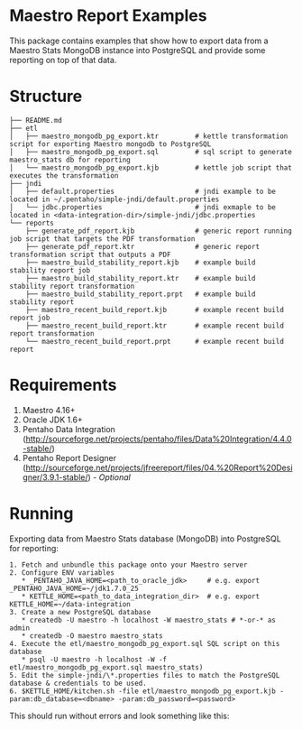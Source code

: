 Maestro Report Examples
=======================

This package contains examples that show how to export data from a Maestro
Stats MongoDB instance into PostgreSQL and provide some reporting on top of
that data.

Structure
=========

    ├── README.md
    ├── etl
    │   ├── maestro_mongodb_pg_export.ktr         # kettle transformation script for exporting Maestro mongodb to PostgreSQL
    │   ├── maestro_mongodb_pg_export.sql         # sql script to generate maestro_stats db for reporting
    │   └── maestro_mongodb_pg_export.kjb         # kettle job script that executes the transformation
    ├── jndi
    │   ├── default.properties                    # jndi example to be located in ~/.pentaho/simple-jndi/default.properties
    │   └── jdbc.properties                       # jndi exmaple to be located in <data-integration-dir>/simple-jndi/jdbc.properties
    └── reports
        ├── generate_pdf_report.kjb               # generic report running job script that targets the PDF transformation
        ├── generate_pdf_report.ktr               # generic report transformation script that outputs a PDF
        ├── maestro_build_stability_report.kjb    # example build stability report job
        ├── maestro_build_stability_report.ktr    # example build stability report transformation
        ├── maestro_build_stability_report.prpt   # example build stability report
        ├── maestro_recent_build_report.kjb       # example recent build report job
        ├── maestro_recent_build_report.ktr       # example recent build report transformation
        └── maestro_recent_build_report.prpt      # example recent build report

Requirements
============

1. Maestro 4.16+
2. Oracle JDK 1.6+
3. Pentaho Data Integration (http://sourceforge.net/projects/pentaho/files/Data%20Integration/4.4.0-stable/)
4. Pentaho Report Designer (http://sourceforge.net/projects/jfreereport/files/04.%20Report%20Designer/3.9.1-stable/) - *_Optional_*

Running
=======

Exporting data from Maestro Stats database (MongoDB) into PostgreSQL for reporting:

    1. Fetch and unbundle this package onto your Maestro server
    2. Configure ENV variables
       * _PENTAHO_JAVA_HOME=<path_to_oracle_jdk>     # e.g. export _PENTAHO_JAVA_HOME=~/jdk1.7.0_25
       * KETTLE_HOME=<path_to_data_integration_dir>  # e.g. export KETTLE_HOME=~/data-integration
    3. Create a new PostgreSQL database
       * createdb -U maestro -h localhost -W maestro_stats # *-or-* as admin
       * createdb -O maestro maestro_stats
    4. Execute the etl/maestro_mongodb_pg_export.sql SQL script on this database
       * psql -U maestro -h localhost -W -f etl/maestro_mongodb_pg_export.sql maestro_stats)
    5. Edit the simple-jndi/\*.properties files to match the PostgreSQL database & credentials to be used.
    6. $KETTLE_HOME/kitchen.sh -file etl/maestro_mongodb_pg_export.kjb -param:db_database=<dbname> -param:db_password=<password>

This should run without errors and look something like this:



